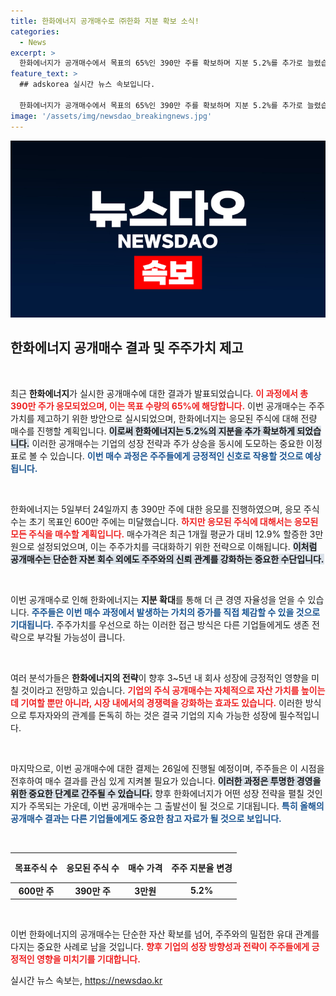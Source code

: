```yaml
---
title: 한화에너지 공개매수로 ㈜한화 지분 확보 소식!
categories:
  - News
excerpt: >
  한화에너지가 공개매수에서 목표의 65%인 390만 주를 확보하며 지분 5.2%를 추가로 늘렸습니다. 주주가치를 높이기 위한 이 전략의 결과는 과연? 매수 대금 결제일은 26일로 다가온다! 클릭하고 더 알아보세요!
feature_text: >
  ## adskorea 실시간 뉴스 속보입니다.

  한화에너지가 공개매수에서 목표의 65%인 390만 주를 확보하며 지분 5.2%를 추가로 늘렸습니다. 주주가치를 높이기 위한 이 전략의 결과는 과연? 매수 대금 결제일은 26일로 다가온다! 클릭하고 더 알아보세요!
image: '/assets/img/newsdao_breakingnews.jpg'
---
```


<p><img src="/assets/img/newsdao_breakingnews.jpg" alt="adskorea 속보" /></p>

<h2 data-ke-size="size26">한화에너지 공개매수 결과 및 주주가치 제고</h2>

<p data-ke-size="size16">&nbsp;</p>

<p>최근 <b>한화에너지</b>가 실시한 공개매수에 대한 결과가 발표되었습니다. <b><span style="color: #ee2323;">이 과정에서 총 390만 주가 응모되었으며, 이는 목표 수량의 65%에 해당합니다.</span></b> 이번 공개매수는 주주가치를 제고하기 위한 방안으로 실시되었으며, 한화에너지는 응모된 주식에 대해 전량 매수를 진행할 계획입니다. <b><span style="background-color: #21538527;">이로써 한화에너지는 5.2%의 지분을 추가 확보하게 되었습니다.</span></b> 이러한 공개매수는 기업의 성장 전략과 주가 상승을 동시에 도모하는 중요한 이정표로 볼 수 있습니다. <b><span style="color: #1a5490;">이번 매수 과정은 주주들에게 긍정적인 신호로 작용할 것으로 예상됩니다.</span></b></p>

<p data-ke-size="size16">&nbsp;</p>

<p>한화에너지는 5일부터 24일까지 총 390만 주에 대한 응모를 진행하였으며, 응모 주식 수는 초기 목표인 600만 주에는 미달했습니다. <b><span style="color: #ee2323;">하지만 응모된 주식에 대해서는 응모된 모든 주식을 매수할 계획입니다.</span></b> 매수가격은 최근 1개월 평균가 대비 12.9% 할증한 3만원으로 설정되었으며, 이는 주주가치를 극대화하기 위한 전략으로 이해됩니다. <b><span style="background-color: #21538527;">이처럼 공개매수는 단순한 자본 회수 외에도 주주와의 신뢰 관계를 강화하는 중요한 수단입니다.</span></b></p>

<p data-ke-size="size16">&nbsp;</p>

<p>이번 공개매수로 인해 한화에너지는 <b>지분 확대</b>를 통해 더 큰 경영 자율성을 얻을 수 있습니다. <b><span style="color: #1a5490;">주주들은 이번 매수 과정에서 발생하는 가치의 증가를 직접 체감할 수 있을 것으로 기대됩니다.</span></b> 주주가치를 우선으로 하는 이러한 접근 방식은 다른 기업들에게도 생존 전략으로 부각될 가능성이 큽니다.</p>

<p data-ke-size="size16">&nbsp;</p>

<p>여러 분석가들은 <b>한화에너지의 전략</b>이 향후 3~5년 내 회사 성장에 긍정적인 영향을 미칠 것이라고 전망하고 있습니다. <b><span style="color: #ee2323;">기업의 주식 공개매수는 자체적으로 자산 가치를 높이는 데 기여할 뿐만 아니라, 시장 내에서의 경쟁력을 강화하는 효과도 있습니다.</span></b> 이러한 방식으로 투자자와의 관계를 돈독히 하는 것은 결국 기업의 지속 가능한 성장에 필수적입니다.</p>

<p data-ke-size="size16">&nbsp;</p>

<p>마지막으로, 이번 공개매수에 대한 결제는 26일에 진행될 예정이며, 주주들은 이 시점을 전후하여 매수 결과를 관심 있게 지켜볼 필요가 있습니다. <b><span style="background-color: #21538527;">이러한 과정은 투명한 경영을 위한 중요한 단계로 간주될 수 있습니다.</span></b> 향후 한화에너지가 어떤 성장 전략을 펼칠 것인지가 주목되는 가운데, 이번 공개매수는 그 출발선이 될 것으로 기대됩니다. <b><span style="color: #1a5490;">특히 올해의 공개매수 결과는 다른 기업들에게도 중요한 참고 자료가 될 것으로 보입니다.</span></b> </p>

<p data-ke-size="size16">&nbsp;</p>

<table style="width:100%; border-collapse:collapse;">
  <thead>
    <tr>
      <th style="text-align: center; height: 40px;"><b>목표주식 수</b></th>
      <th style="text-align: center; height: 40px;"><b>응모된 주식 수</b></th>
      <th style="text-align: center; height: 40px;"><b>매수 가격</b></th>
      <th style="text-align: center; height: 40px;"><b>주주 지분율 변경</b></th>
    </tr>
  </thead>
  <tbody>
    <tr>
      <td style="text-align: center; height: 17px;"><b>600만 주</b></td>
      <td style="text-align: center; height: 17px;"><b>390만 주</b></td>
      <td style="text-align: center; height: 17px;"><b>3만원</b></td>
      <td style="text-align: center; height: 17px;"><b>5.2%</b></td>
    </tr>
  </tbody>
</table>

<p data-ke-size="size16">&nbsp;</p>

<p>이번 한화에너지의 공개매수는 단순한 자산 확보를 넘어, 주주와의 밀접한 유대 관계를 다지는 중요한 사례로 남을 것입니다. <b><span style="color: #ee2323;">향후 기업의 성장 방향성과 전략이 주주들에게 긍정적인 영향을 미치기를 기대합니다.</span></b></p>
실시간 뉴스 속보는, <a href="https://newsdao.kr" rel="dofollow">https://newsdao.kr</a>


